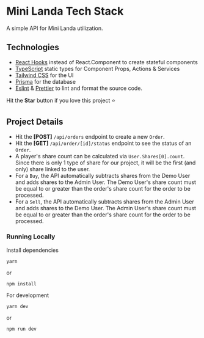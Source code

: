 # Mini Landa Tech Stack

A simple API for Mini Landa utilization.

## Technologies

- [React Hooks](https://reactjs.org/docs/hooks-intro.html) instead of React.Component to create stateful components
- [TypeScript](https://www.typescriptlang.org/) static types for Component Props, Actions & Services
- [Tailwind CSS](https://tailwindcss.com/) for the UI
- [Prisma](https://www.prisma.io/) for the database
- [Eslint](https://eslint.org/) & [Prettier](https://prettier.io/) to lint and format the source code.

Hit the **Star** button if you love this project ⭐️

## Project Details

- Hit the **[POST]** `/api/orders` endpoint to create a new `Order`.
- Hit the **[GET]** `/api/order/[id]/status` endpoint to see the status of an `Order`.
- A player's share count can be calculated via `User.Shares[0].count`. Since there is only 1 type of share for our project, it will be the first (and only) share linked to the user.
- For a `Buy`, the API automatically subtracts shares from the Demo User and adds shares to the Admin User. The Demo User's share count must be equal to or greater than the order's share count for the order to be processed.
- For a `Sell`, the API automatically subtracts shares from the Admin User and adds shares to the Demo User. The Admin User's share count must be equal to or greater than the order's share count for the order to be processed.

### Running Locally

Install dependencies

```
yarn
```

or

```
npm install
```

For development

```
yarn dev
```

or

```
npm run dev
```
